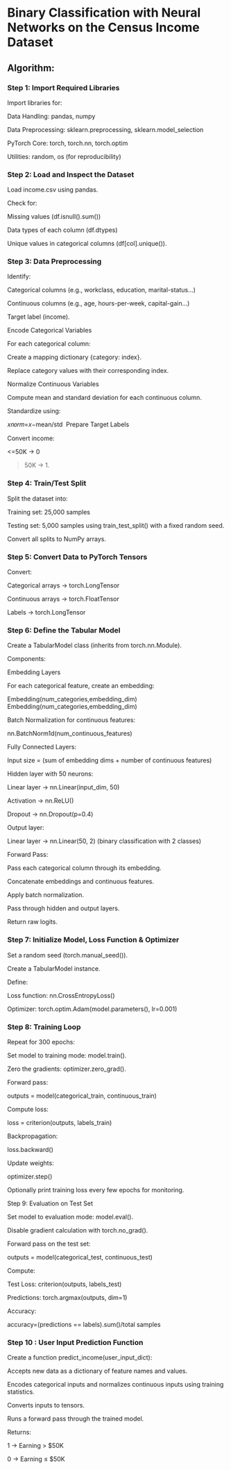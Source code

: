 # Binary Classification with Neural Networks on the Census Income Dataset

## Algorithm: 

### Step 1: Import Required Libraries

Import libraries for:

Data Handling: pandas, numpy

Data Preprocessing: sklearn.preprocessing, sklearn.model_selection

PyTorch Core: torch, torch.nn, torch.optim

Utilities: random, os (for reproducibility)

### Step 2: Load and Inspect the Dataset

Load income.csv using pandas.

Check for:

Missing values (df.isnull().sum())

Data types of each column (df.dtypes)

Unique values in categorical columns (df[col].unique()).

### Step 3: Data Preprocessing

Identify:

Categorical columns (e.g., workclass, education, marital-status…)

Continuous columns (e.g., age, hours-per-week, capital-gain…)

Target label (income).

Encode Categorical Variables

For each categorical column:

Create a mapping dictionary {category: index}.

Replace category values with their corresponding index.

Normalize Continuous Variables

Compute mean and standard deviation for each continuous column.

Standardize using:

𝑥𝑛𝑜𝑟𝑚=𝑥−mean/std
	​
Prepare Target Labels

Convert income:

<=50K → 0

>50K → 1.

### Step 4: Train/Test Split

Split the dataset into:

Training set: 25,000 samples

Testing set: 5,000 samples
using train_test_split() with a fixed random seed.

Convert all splits to NumPy arrays.

### Step 5: Convert Data to PyTorch Tensors

Convert:

Categorical arrays → torch.LongTensor

Continuous arrays → torch.FloatTensor

Labels → torch.LongTensor

### Step 6: Define the Tabular Model

Create a TabularModel class (inherits from torch.nn.Module).

Components:

Embedding Layers

For each categorical feature, create an embedding:

Embedding(num_categories,embedding_dim)
Embedding(num_categories,embedding_dim)

Batch Normalization for continuous features:

nn.BatchNorm1d(num_continuous_features)

Fully Connected Layers:

Input size = (sum of embedding dims + number of continuous features)

Hidden layer with 50 neurons:

Linear layer → nn.Linear(input_dim, 50)

Activation → nn.ReLU()

Dropout → nn.Dropout(p=0.4)

Output layer:

Linear layer → nn.Linear(50, 2) (binary classification with 2 classes)

Forward Pass:

Pass each categorical column through its embedding.

Concatenate embeddings and continuous features.

Apply batch normalization.

Pass through hidden and output layers.

Return raw logits.

### Step 7: Initialize Model, Loss Function & Optimizer

Set a random seed (torch.manual_seed()).

Create a TabularModel instance.

Define:

Loss function: nn.CrossEntropyLoss()

Optimizer: torch.optim.Adam(model.parameters(), lr=0.001)

### Step 8: Training Loop

Repeat for 300 epochs:

Set model to training mode: model.train().

Zero the gradients: optimizer.zero_grad().

Forward pass:

outputs = model(categorical_train, continuous_train)

Compute loss:

loss = criterion(outputs, labels_train)

Backpropagation:

loss.backward()

Update weights:

optimizer.step()

Optionally print training loss every few epochs for monitoring.

Step 9: Evaluation on Test Set

Set model to evaluation mode: model.eval().

Disable gradient calculation with torch.no_grad().

Forward pass on the test set:

outputs = model(categorical_test, continuous_test)

Compute:

Test Loss: criterion(outputs, labels_test)

Predictions: torch.argmax(outputs, dim=1)

Accuracy:

accuracy=(predictions == labels).sum()/total samples	​

### Step 10 : User Input Prediction Function

Create a function predict_income(user_input_dict):

Accepts new data as a dictionary of feature names and values.

Encodes categorical inputs and normalizes continuous inputs using training statistics.

Converts inputs to tensors.

Runs a forward pass through the trained model.

Returns:

1 → Earning > $50K

0 → Earning ≤ $50K
